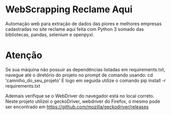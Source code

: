 # WebScrapping Reclame Aqui
Automação web para extração de dados das piores e melhores empresas cadastradas no site reclame aqui  feita com Python 3 somado das bibliotecas, pandas, selenium e openpyxl. 
<br>
# Atenção
 Se sua máquina não possuir as dependências listadas em requirements.txt, navegue até o diretório do projeto no prompt de comando usando:
  cd 'camniho_do_seu_projeto'
 E logo em seguida utilize o comando
 pip install -r requirements.txt

Ademais verifique se o WebDriver do navegador está no local correto. Neste projeto utilizei o geckoDriver, webdriver do Firefox, o mesmo pode ser encontrado em https://github.com/mozilla/geckodriver/releases
